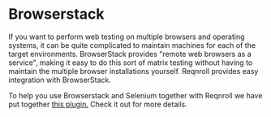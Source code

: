 # Browserstack

If you want to perform web testing on multiple browsers and operating systems, it can be quite complicated to maintain machines for each of the target environments. BrowserStack provides "remote web browsers as a service", making it easy to do this sort of matrix testing without having to maintain the multiple browser installations yourself. Reqnroll provides easy integration with BrowserStack.

To help you use Browserstack and Selenium together with Reqnroll we have put together [this plugin.](https://github.com/reqnroll/Reqnroll.Actions/tree/main/Plugins/Reqnroll.Actions.Browserstack) Check it out for more details.
